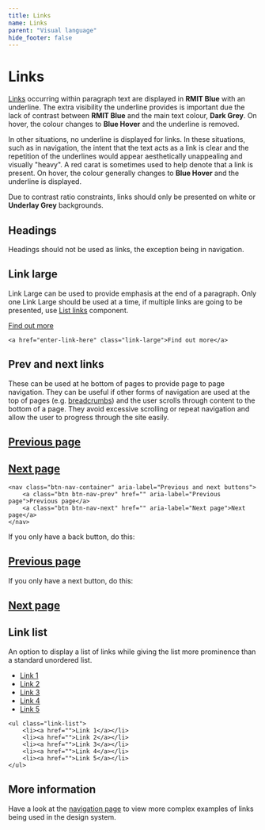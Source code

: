 ```yaml
---
title: Links
name: Links
parent: "Visual language"
hide_footer: false
---
```

<h1 class="margin-top-zero">Links</h1>
<p><a href="">Links</a> occurring within paragraph text are displayed in <strong class="colour-rmit-blue">RMIT Blue</strong> with an underline. The extra visibility the underline provides is important due the lack of contrast between <strong class="colour-rmit-blue">RMIT Blue</strong> and the main text colour, <strong class="colour-dark-grey">Dark Grey</strong>. On hover, the colour changes to <strong class="colour-blue-hover">Blue Hover</strong> and the underline is removed.
</p>
<p>In other situations, no underline is displayed for links. In these situations, such as in navigation, the intent that the text acts as a link is clear and the repetition of the underlines would appear aesthetically unappealing and visually "heavy". A red carat is sometimes used to help denote that a link is present. On hover, the colour generally changes to <strong class="colour-blue-hover">Blue Hover</strong> and the underline is displayed.</p>
<p>Due to contrast ratio constraints, links should only be presented on white or <strong class="colour-bg-underlay-grey" style="border: 0">Underlay Grey</strong> backgrounds.</p>
<h2>Headings</h2>
<p>Headings should not be used as links, the exception being in navigation.
</p>
<h2>Link large</h2>
<p>Link Large can be used to provide emphasis at the end of a paragraph. Only one Link Large should be used at a time, if multiple links are going to be presented, use <a href="#list-links">List links</a> component.</p>
<a href="" class="link-large">Find out more</a>
<div class="highlight">
<pre class="chroma">
<code class="language-html">&lt;a href=&quot;enter-link-here&quot; class=&quot;link-large&quot;&gt;Find out more&lt;/a&gt;</code>
</pre></div>
<h2>Prev and next links</h2>
<p>These can be used at he bottom of pages to provide page to page navigation. They can be useful if other forms of navigation are used at the top of pages (e.g. <a href="">breadcrumbs</a>) and the user scrolls through content to the bottom of a page. They avoid excessive scrolling or repeat navigation and allow the user to progress through the site easily.</p>
<nav class="btn-nav-container" aria-label="Previous and next buttons">
    <h2 class="btn-nav-prev"><a href="">Previous page</a></h2>
    <h2 class="btn-nav-next"><a href="">Next page</a></h2>
</nav>
<div class="highlight">
<pre class="chroma">
<code class="language-html">&lt;nav class=&quot;btn-nav-container&quot; aria-label=&quot;Previous and next buttons&quot;&gt;
    &lt;a class=&quot;btn btn-nav-prev&quot; href=&quot;&quot; aria-label=&quot;Previous page&quot;&gt;Previous page&lt;/a&gt;
    &lt;a class=&quot;btn btn-nav-next&quot; href=&quot;&quot; aria-label=&quot;Next page&quot;&gt;Next page&lt;/a&gt;
&lt;/nav&gt;</code>
</pre></div>
<p>If you only have a back button, do this:</p>
<nav class="btn-nav-container" aria-label="Previous and next buttons">
    <h2 class="btn-nav-prev"><a href="">Previous page</a></h2>
</nav>
<p>If you only have a next button, do this:</p>
<nav class="btn-nav-container" aria-label="Previous and next buttons">
    <h2 class="btn-nav-next"><a href="">Next page</a></h2>
</nav>
<a name="list-links"></a>
<h2>Link list</h2>
<p>An option to display a list of links while giving the list more prominence than a standard unordered list.</p>
<div>
	<ul class="link-list">
		<li><a href="">Link 1</a></li>
		<li><a href="">Link 2</a></li>
		<li><a href="">Link 3</a></li>
		<li><a href="">Link 4</a></li>
		<li><a href="">Link 5</a></li>
	</ul>
</div>
<div class="highlight">
<pre class="chroma">
<code class="language-html">&lt;ul class=&quot;link-list&quot;&gt;
    &lt;li&gt;&lt;a href=&quot;&quot;&gt;Link 1&lt;/a&gt;&lt;/li&gt;
    &lt;li&gt;&lt;a href=&quot;&quot;&gt;Link 2&lt;/a&gt;&lt;/li&gt;
    &lt;li&gt;&lt;a href=&quot;&quot;&gt;Link 3&lt;/a&gt;&lt;/li&gt;
    &lt;li&gt;&lt;a href=&quot;&quot;&gt;Link 4&lt;/a&gt;&lt;/li&gt;
    &lt;li&gt;&lt;a href=&quot;&quot;&gt;Link 5&lt;/a&gt;&lt;/li&gt;
&lt;/ul&gt;</code>
</pre></div>
<h2>More information</h2>
<p>Have a look at the <a href="../../components-complex/navigation/">navigation page</a> to view more complex examples of links being used in the design system.</p>

